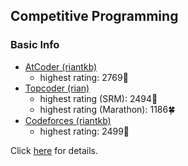 ## Competitive Programming
### Basic Info
- [AtCoder (riantkb)](https://atcoder.jp/users/riantkb/)
  - highest rating: 2769🍊
- [Topcoder (rian)](https://www.topcoder.com/members/rian/)
  - highest rating (SRM): 2494🍎
  - highest rating (Marathon): 1186🍀
- [Codeforces (riantkb)](https://codeforces.com/profile/riantkb/)
  - highest rating: 2499🍎


Click [here](./detail.md) for details.


<!--
**riantkb/riantkb** is a ✨ _special_ ✨ repository because its `README.md` (this file) appears on your GitHub profile.

Here are some ideas to get you started:

- 🔭 I’m currently working on ...
- 🌱 I’m currently learning ...
- 👯 I’m looking to collaborate on ...
- 🤔 I’m looking for help with ...
- 💬 Ask me about ...
- 📫 How to reach me: ...
- 😄 Pronouns: ...
- ⚡ Fun fact: ...
-->
